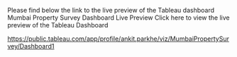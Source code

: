 Please find below the link to the live preview of the Tableau dashboard
Mumbai Property Survey Dashboard
Live Preview
Click here to view the live preview of the Tableau Dashboard

https://public.tableau.com/app/profile/ankit.parkhe/viz/MumbaiPropertySurvey/Dashboard1
